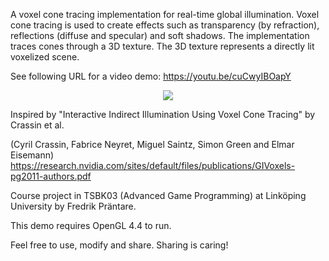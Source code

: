A voxel cone tracing implementation for real-time global illumination. 
Voxel cone tracing is used to create effects such as transparency (by refraction), reflections (diffuse and specular) and soft shadows.
The implementation traces cones through a 3D texture. The 3D texture represents a directly lit voxelized scene.

See following URL for a video demo: https://youtu.be/cuCwyIBOapY
<p align="center">
<a href="https://youtu.be/cuCwyIBOapY">
<img src="https://github.com/Friduric/voxel-cone-tracing/blob/master/Assets/Screenshots/vct2s.png">
</a>
</p>
Inspired by "Interactive Indirect Illumination Using Voxel Cone Tracing" by Crassin et al.

(Cyril Crassin, Fabrice Neyret, Miguel Saintz, Simon Green and Elmar Eisemann)
https://research.nvidia.com/sites/default/files/publications/GIVoxels-pg2011-authors.pdf


Course project in TSBK03 (Advanced Game Programming) at Linköping University by Fredrik Präntare.

This demo requires OpenGL 4.4 to run.

Feel free to use, modify and share. Sharing is caring!
